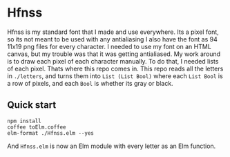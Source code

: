 # Hfnss

Hfnss is my standard font that I made and use everywhere. Its a pixel font, so its not meant to be used with any antialiasing I also have the font as 94  11x19 png files for every character. I needed to use my font on an HTML canvas, but my trouble was that it was getting antialiased. My work around is to draw each pixel of each character manually. To do that, I needed lists of each pixel. Thats where this repo comes in. This repo reads all the letters in `./letters`, and turns them into `List (List Bool)` where each `List Bool` is a row of pixels, and each `Bool` is whether its gray or black.


## Quick start
```
npm install
coffee toElm.coffee
elm-format ./Hfnss.elm --yes
```

And `Hfnss.elm` is now an Elm module with every letter as an Elm function.
